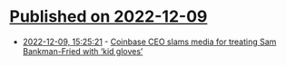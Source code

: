 # [Published on 2022-12-09](index.md)

* [2022-12-09, 15:25:21](https://news.ycombinator.com/item?id=33922236) - [Coinbase CEO slams media for treating Sam Bankman-Fried with ‘kid gloves’](https://nypost.com/2022/12/09/coinbase-ceo-slams-media-for-treating-sam-bankman-fried-with-kid-gloves/)
